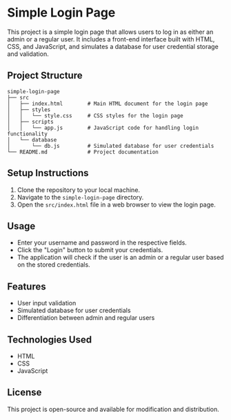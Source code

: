 # Simple Login Page

This project is a simple login page that allows users to log in as either an admin or a regular user. It includes a front-end interface built with HTML, CSS, and JavaScript, and simulates a database for user credential storage and validation.

## Project Structure

```
simple-login-page
├── src
│   ├── index.html        # Main HTML document for the login page
│   ├── styles
│   │   └── style.css     # CSS styles for the login page
│   ├── scripts
│   │   └── app.js        # JavaScript code for handling login functionality
│   └── database
│       └── db.js         # Simulated database for user credentials
└── README.md             # Project documentation
```

## Setup Instructions

1. Clone the repository to your local machine.
2. Navigate to the `simple-login-page` directory.
3. Open the `src/index.html` file in a web browser to view the login page.

## Usage

- Enter your username and password in the respective fields.
- Click the "Login" button to submit your credentials.
- The application will check if the user is an admin or a regular user based on the stored credentials.

## Features

- User input validation
- Simulated database for user credentials
- Differentiation between admin and regular users

## Technologies Used

- HTML
- CSS
- JavaScript

## License

This project is open-source and available for modification and distribution.